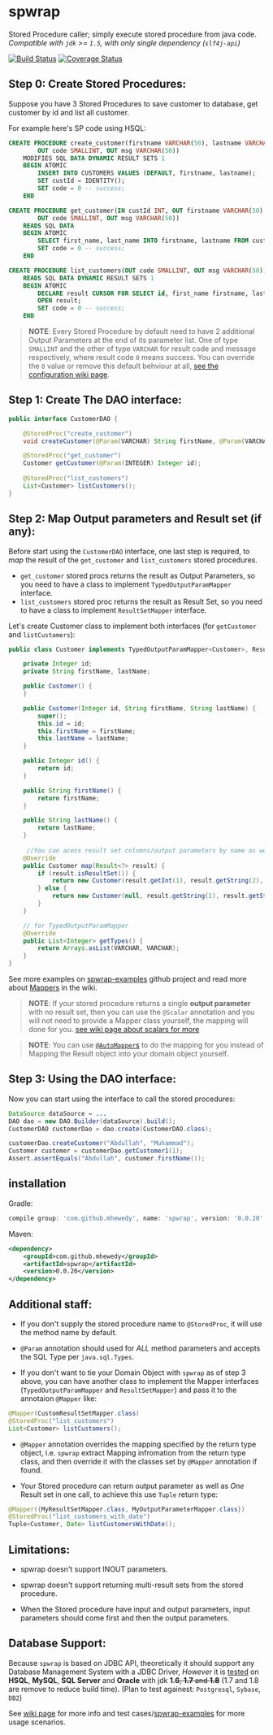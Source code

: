 # spwrap
Stored Procedure caller; simply execute stored procedure from java code.    
*Compatible with `jdk` >= `1.5`, with only single dependency (`slf4j-api`)*

[![Build Status](https://travis-ci.org/mhewedy/spwrap.svg?branch=master)](https://travis-ci.org/mhewedy/spwrap)
[![Coverage Status](https://codecov.io/github/mhewedy/spwrap/coverage.svg?branch=master)](https://codecov.io/github/mhewedy/spwrap?branch=master)

## Step 0: Create Stored Procedures:

Suppose you have 3 Stored Procedures to save customer to database, get customer by id and list all customer.

For example here's SP code using HSQL:
```sql
CREATE PROCEDURE create_customer(firstname VARCHAR(50), lastname VARCHAR(50), OUT custId INT, 
        OUT code SMALLINT, OUT msg VARCHAR(50))
    MODIFIES SQL DATA DYNAMIC RESULT SETS 1
    BEGIN ATOMIC
        INSERT INTO CUSTOMERS VALUES (DEFAULT, firstname, lastname);
        SET custId = IDENTITY();
        SET code = 0 -- success;
    END

CREATE PROCEDURE get_customer(IN custId INT, OUT firstname VARCHAR(50), OUT lastname VARCHAR(50), 
        OUT code SMALLINT, OUT msg VARCHAR(50)) 
    READS SQL DATA
    BEGIN ATOMIC
        SELECT first_name, last_name INTO firstname, lastname FROM customers WHERE id = custId;
        SET code = 0 -- success;
    END

CREATE PROCEDURE list_customers(OUT code SMALLINT, OUT msg VARCHAR(50))
    READS SQL DATA DYNAMIC RESULT SETS 1
    BEGIN ATOMIC
        DECLARE result CURSOR FOR SELECT id, first_name firstname, last_name lastname FROM CUSTOMERS;
        OPEN result;
        SET code = 0 -- success;
    END
```
>**NOTE**: Every Stored Procedure by default need to have 2 additional Output Parameters at the end of its parameter list. One of type `SMALLINT` and the other of type `VARCHAR` for result code and message respectively, where result code `0` means success. You can override the `0` value or remove this default behviour at all, [see the configuration wiki page](https://github.com/mhewedy/spwrap/wiki/Configurations).

## Step 1: Create The DAO interface:
```java
public interface CustomerDAO {

    @StoredProc("create_customer")
    void createCustomer(@Param(VARCHAR) String firstName, @Param(VARCHAR) String lastName);

    @StoredProc("get_customer")
    Customer getCustomer(@Param(INTEGER) Integer id);	
	
    @StoredProc("list_customers")
    List<Customer> listCustomers();
}
```

## Step 2: Map Output parameters and Result set (if any):

Before start using the `CustomerDAO` interface, one last step is required, to *map* the result of the `get_customer` and `list_customers` stored procedures.

* `get_customer` stored procs returns the result as Output Parameters, so you need to have a class to implement `TypedOutputParamMapper` interface.
* `list_customers` stored proc returns the result as Result Set, so you need to have a class to implement `ResultSetMapper` interface.

Let's create Customer class to implement both interfaces (for `getCustomer` and `listCustomers`):

```java
public class Customer implements TypedOutputParamMapper<Customer>, ResultSetMapper<Customer> {

	private Integer id;
	private String firstName, lastName;

	public Customer() {
	}

	public Customer(Integer id, String firstName, String lastName) {
		super();
		this.id = id;
		this.firstName = firstName;
		this.lastName = lastName;
	}

	public Integer id() {
		return id;
	}

	public String firstName() {
		return firstName;
	}

	public String lastName() {
		return lastName;
	}
	
	 //You can acess result set columns/output parameters by name as well
	@Override
	public Customer map(Result<?> result) {
		if (result.isResultSet()) {
			return new Customer(result.getInt(1), result.getString(2), result.getString(3));
		} else {
			return new Customer(null, result.getString(1), result.getString(2));
		}
	}

	// for TypedOutputParamMapper
	@Override
	public List<Integer> getTypes() {
		return Arrays.asList(VARCHAR, VARCHAR);
	}
}
```
See more examples on [spwrap-examples](https://github.com/mhewedy/spwrap-examples) github project and read more about [Mappers](https://github.com/mhewedy/spwrap/wiki/Mappers) in the wiki.

>**NOTE**: If your stored procedure returns a single **output parameter** with no result set, then you can use the `@Scalar` annotation and you will not need to provide a Mapper class yourself, the mapping will done for you. [see wiki page about scalars for more](https://github.com/mhewedy/spwrap/wiki/Scalar)

>**NOTE**: You can use [`@AutoMapper`s](https://github.com/mhewedy/spwrap/wiki/AutoMappers) to do the mapping for you instead of Mapping the Result object into your domain object yourself.

## Step 3: Using the DAO interface:

Now you can start using the interface to call the stored procedures:
```java
DataSource dataSource = ...
DAO dao = new DAO.Builder(dataSource).build();
CustomerDAO customerDao = dao.create(CustomerDAO.class);

customerDao.createCustomer("Abdullah", "Muhammad");
Customer customer = customerDao.getCustomer1(1);
Assert.assertEquals("Abdullah", customer.firstName());
```
## installation
Gradle:
```gradle
compile group: 'com.github.mhewedy', name: 'spwrap', version: '0.0.20'
```
Maven:
```xml
<dependency>
    <groupId>com.github.mhewedy</groupId>
    <artifactId>spwrap</artifactId>
    <version>0.0.20</version>
</dependency>
```
## Additional staff:

* If you don't supply the stored procedure name to `@StoredProc`, it will use the method name by default.

* `@Param` annotation should used for *ALL* method parameters and accepts the SQL Type per `java.sql.Types`.

* If you don't want to tie your Domain Object with `spwrap` as of step 3 above, you can have another class to implement the Mapper interfaces (`TypedOutputParamMapper` and `ResultSetMapper`) and pass it to the annotaion `@Mapper` like:
```java
@Mapper(CustomResultSetMapper.class)
@StoredProc("list_customers")
List<Customer> listCustomers();
```
* `@Mapper` annotation overrides the mapping specified by the return type object, i.e. `spwrap` extract Mapping infromation from the return type class, and then override it with the classes set by `@Mapper` annotation if found.

* Your Stored procedure can return output parameter as well as *One* Result set in one call, to achieve this use `Tuple` return type:
```java
@Mapper({MyResultSetMapper.class, MyOutputParameterMapper.class})
@StoredProc("list_customers_with_date")
Tuple<Customer, Date> listCustomersWithDate();
```
## Limitations:
* spwrap doesn't support INOUT parameters.

* spwrap doesn't support returning multi-result sets from the stored procedure.

* When the Stored procedure have input and output parameters, input parameters should come first and then the output parameters.

## Database Support:
Because `spwrap` is based on JDBC API, theoretically it should support any Database Management System with a JDBC Driver, *However* it is [tested](https://travis-ci.org/mhewedy/spwrap) on **HSQL**, **MySQL**, **SQL Server** and **Oracle** with jdk **1.6**~~, **1.7** and **1.8**~~ (1.7 and 1.8 are remove to reduce build time). (Plan to test againest: `Postgresql`, `Sybase`, `DB2`)

See [wiki page](https://github.com/mhewedy/spwrap/wiki) for more info and test cases/[spwrap-examples](https://github.com/mhewedy/spwrap-examples) for more usage scenarios.
